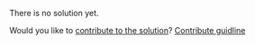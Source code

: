 
There is no solution yet.

Would you like to [contribute to the solution](https://github.com/BFEdev/BFE.dev-solutions/blob/main/quiz/true-or-false_en.md)? [Contribute guidline](https://github.com/BFEdev/BFE.dev-solutions#how-to-contribute)
